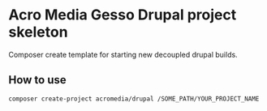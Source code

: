 # Acro Media Gesso Drupal project skeleton

Composer create template for starting new decoupled drupal builds.

## How to use

`composer create-project acromedia/drupal /SOME_PATH/YOUR_PROJECT_NAME`